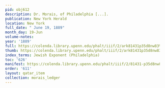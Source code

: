 ```yaml
---
pid: obj612
description: Dr. Morais, of Philadelphia [...].
publication: New York Herald
location: New York
full_date: " June 19, 1889"
month_day: 19-Jun
volume-notes:
year: '1889'
full: https://colenda.library.upenn.edu/phalt/iiif/2/ark81431p35d8nw83%2FSHA256E-s6968584--a88905e155953925a70bde52809556c88bbe69bdc64b323833215add63e9bc7a.jpeg/full/3500,/0/default.jpg
thumb: https://colenda.library.upenn.edu/phalt/iiif/2/ark81431p35d8nw83%2FSHA256E-s6968584--a88905e155953925a70bde52809556c88bbe69bdc64b323833215add63e9bc7a.jpeg/full/!200,200/0/default.jpg
index_terms: Jewish Exponent (Philadelphia)
toc: '626'
manifest: https://colenda.library.upenn.edu/phalt/iiif/2/81431-p35d8nw83/manifest
order: '611'
layout: qatar_item
collection: morais_ledger
---
```

